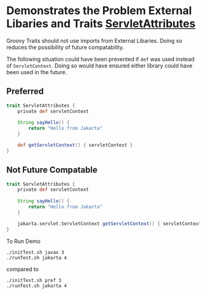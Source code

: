 # Demonstrates the Problem External Libaries and Traits [ServletAttributes](https://github.com/grails/grails-core/blob/6.2.x/grails-web-common/src/main/groovy/grails/web/api/ServletAttributes.groovy)

Groovy Traits should not use imports from External Libaries.
Doing so reduces the possibility of future compatability.

The following situation could have been prevented if `def` was used instead of `ServletContext`.
Doing so would have ensured either library could have been used in the future.

## Preferred
```groovy
trait ServletAttributes {
    private def servletContext
    
    String sayHello() {
        return "Hello from Jakarta"
    }

    def getServletContext() { servletContext }
}
```

## Not Future Compatable
```groovy
trait ServletAttributes {
    private def servletContext
    
    String sayHello() {
        return "Hello from Jakarta"
    }

    jakarta.servlet.ServletContext getServletContext() { servletContext }
}
```

To Run Demo
```
./initTest.sh javax 3
./runTest.sh jakarta 4
```

compared to
```
./initTest.sh pref 3
./runTest.sh jakarta 4
```
